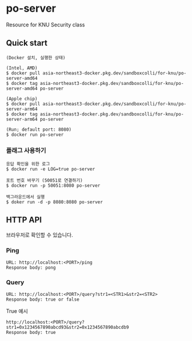 # po-server
 Resource for KNU Security class

## Quick start
```
(Docker 설치, 실행한 상태)

(Intel, AMD)
$ docker pull asia-northeast3-docker.pkg.dev/sandboxcolli/for-knu/po-server-amd64
$ docker tag asia-northeast3-docker.pkg.dev/sandboxcolli/for-knu/po-server-amd64 po-server

(Apple chip)
$ docker pull asia-northeast3-docker.pkg.dev/sandboxcolli/for-knu/po-server-arm64
$ docker tag asia-northeast3-docker.pkg.dev/sandboxcolli/for-knu/po-server-arm64 po-server

(Run; default port: 8080)
$ docker run po-server
```

### 플래그 사용하기
```
응답 확인을 위한 로그
$ docker run -e LOG=true po-server

포트 번호 바꾸기 (50051로 연결하기)
$ docker run -p 50051:8080 po-server

백그라운드에서 실행
$ doker run -d -p 8080:8080 po-server
```

## HTTP API
브라우저로 확인할 수 있습니다.
### Ping
```
URL: http://localhost:<PORT>/ping
Response body: pong
```
### Query
```
URL: http://localhost:<PORT>/query?str1=<STR1>&str2=<STR2>
Response body: true or false
```

True 예시
```
http://localhost:<PORT>/query?str1=0x1234567890abcd93&str2=0x1234567890abcdb9
Response body: true
```
